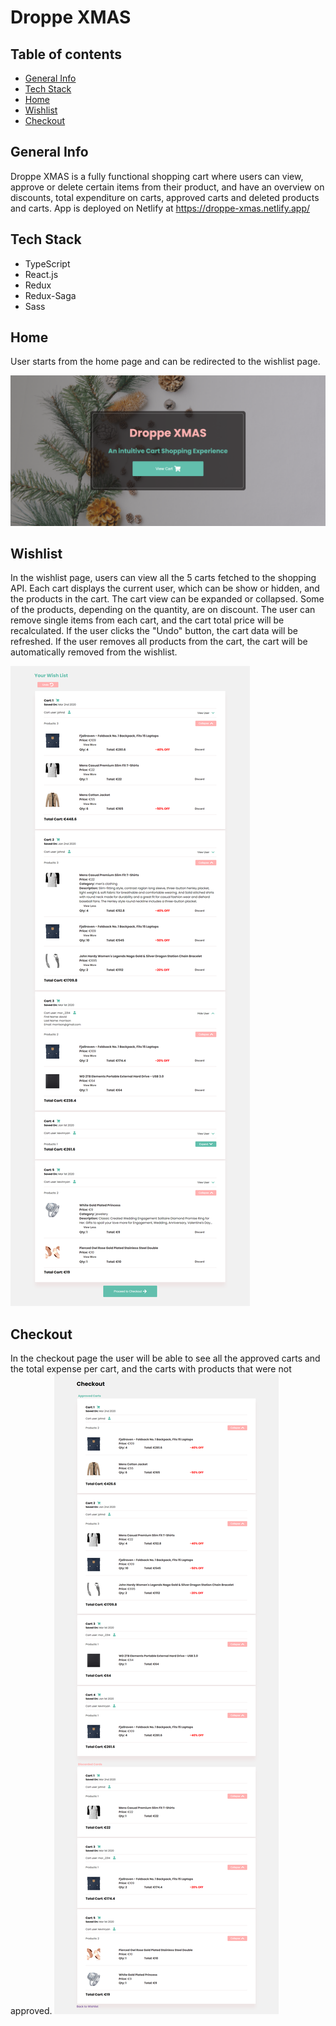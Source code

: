 # Droppe XMAS

## Table of contents

- [General Info](#General-Info)
- [Tech Stack](#tech-stack)
- [Home](#home)
- [Wishlist](#wishlist)
- [Checkout](#checkout)

## General Info

Droppe XMAS is a fully functional shopping cart where users can view, approve or delete certain items from their product, and have an overview on discounts, total expenditure on carts, approved carts and deleted products and carts. App is deployed on Netlify at https://droppe-xmas.netlify.app/

## Tech Stack

- TypeScript
- React.js
- Redux
- Redux-Saga
- Sass

## Home

User starts from the home page and can be redirected to the wishlist page.

![screenshot](./public/imgs/home.png)

## Wishlist

In the wishlist page, users can view all the 5 carts fetched to the shopping API. Each cart displays the current user, which can be show or hidden, and the products in the cart. The cart view can be expanded or collapsed. Some of the products, depending on the quantity, are on discount. The user can remove single items from each cart, and the cart total price will be recalculated. If the user clicks the "Undo" button, the cart data will be refreshed. If the user removes all products from the cart, the cart will be automatically removed from the wishlist.

![screenshot](./public/imgs/wishlist.png)

## Checkout

In the checkout page the user will be able to see all the approved carts and the total expense per cart, and the carts with products that were not approved.
![screenshot](./public/imgs/checkout.png)




